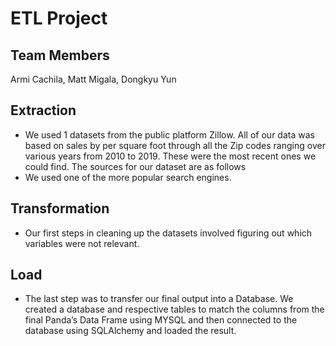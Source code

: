 # ETL Project

## Team Members
Armi Cachila, Matt Migala, Dongkyu Yun

## Extraction
* We used 1 datasets from the public platform Zillow. All of our data was based on sales by per square foot through all the Zip codes ranging over various years from 2010 to 2019. These were the most recent ones we could find. The sources for our dataset are as follows
* We used one of the more popular search engines.

## Transformation 

* Our first steps in cleaning up the datasets involved figuring out which variables were not relevant.

## Load

* The last step was to transfer our final output into a Database. We created a database and respective tables to match the columns from the final Panda’s Data Frame using MYSQL and then connected to the database using SQLAlchemy and loaded the result.